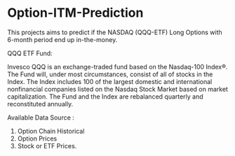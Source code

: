 # Option-ITM-Prediction
This projects aims to predict if the NASDAQ (QQQ-ETF) Long Options with 6-month period end up in-the-money.


QQQ ETF Fund:

Invesco QQQ is an exchange-traded fund based on the Nasdaq-100 Index®. 
The Fund will, under most circumstances, consist of all of stocks in the Index. 
The Index includes 100 of the largest domestic and international nonfinancial companies listed on the Nasdaq Stock Market based on market capitalization. 
The Fund and the Index are rebalanced quarterly and reconstituted annually.

Available Data Source :

1. Option Chain Historical
2. Option Prices
3. Stock or ETF Prices.
